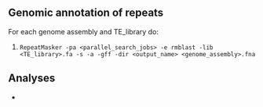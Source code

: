 ## Genomic annotation of repeats ##
For each genome assembly and TE_library do:
1. `RepeatMasker -pa <parallel_search_jobs> -e rmblast -lib <TE_library>.fa -s -a -gff -dir <output_name> <genome_assembly>.fna`

## Analyses ##
- 
